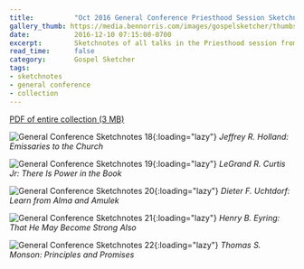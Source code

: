 ```yaml
---
title:          "Oct 2016 General Conference Priesthood Session Sketchnotes"
gallery_thumb: https://media.bennorris.com/images/gospelsketcher/thumbs/oct-16-3-holland.jpg
date:           2016-12-10 07:15:00-0700
excerpt:        Sketchnotes of all talks in the Priesthood session from Oct 2016 LDS General Conference
read_time:      false
category:       Gospel Sketcher
tags:
- sketchnotes
- general conference
- collection
---
```


[PDF of entire collection (3 MB)](https://media.bennorris.com/images/gospelsketcher/general-conference/oct-2016/oct-2016-general-conference-04-priesthood-sketchnotes.pdf)

![General Conference Sketchnotes 18](https://media.bennorris.com/images/gospelsketcher/general-conference/oct-2016/oct-16-3-holland.jpg){:loading="lazy"}
_Jeffrey R. Holland: Emissaries to the Church_

![General Conference Sketchnotes 19](https://media.bennorris.com/images/gospelsketcher/general-conference/oct-2016/oct-16-3-curtis.jpg){:loading="lazy"}
_LeGrand R. Curtis Jr: There Is Power in the Book_

![General Conference Sketchnotes 20](https://media.bennorris.com/images/gospelsketcher/general-conference/oct-2016/oct-16-3-uchtdorf.jpg){:loading="lazy"}
_Dieter F. Uchtdorf: Learn from Alma and Amulek_

![General Conference Sketchnotes 21](https://media.bennorris.com/images/gospelsketcher/general-conference/oct-2016/oct-16-3-eyring.jpg){:loading="lazy"}
_Henry B. Eyring: That He May Become Strong Also_

![General Conference Sketchnotes 22](https://media.bennorris.com/images/gospelsketcher/general-conference/oct-2016/oct-16-3-monson.jpg){:loading="lazy"}
_Thomas S. Monson: Principles and Promises_
